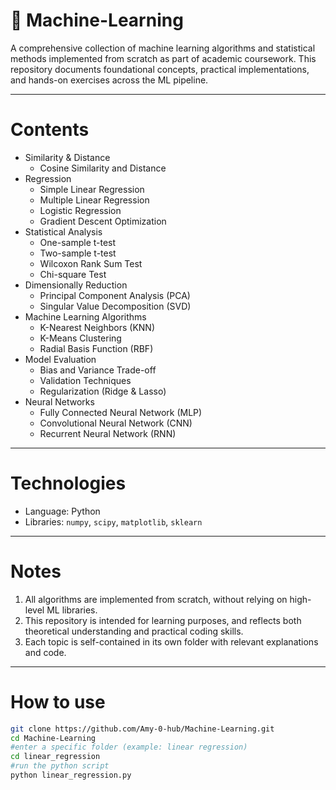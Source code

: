 # 🧠 Machine-Learning

A comprehensive collection of machine learning algorithms and statistical methods implemented from scratch as part of academic coursework. This repository documents foundational concepts, practical implementations, and hands-on exercises across the ML pipeline.

---

# Contents
- Similarity & Distance
  - Cosine Similarity and Distance
- Regression
  - Simple Linear Regression
  - Multiple Linear Regression
  - Logistic Regression
  - Gradient Descent Optimization
- Statistical Analysis
  - One-sample t-test
  - Two-sample t-test
  - Wilcoxon Rank Sum Test
  - Chi-square Test
- Dimensionally Reduction
  - Principal Component Analysis (PCA)
  - Singular Value Decomposition (SVD)
- Machine Learning Algorithms
  - K-Nearest Neighbors (KNN)
  - K-Means Clustering
  - Radial Basis Function (RBF)
- Model Evaluation
  - Bias and Variance Trade-off
  - Validation Techniques
  - Regularization (Ridge & Lasso)
- Neural Networks
  - Fully Connected Neural Network (MLP)
  - Convolutional Neural Network (CNN)
  - Recurrent Neural Network (RNN)

---

# Technologies
- Language: Python
- Libraries: `numpy`, `scipy`, `matplotlib`, `sklearn`

---

# Notes
1. All algorithms are implemented from scratch, without relying on high-level ML libraries.
2. This repository is intended for learning purposes, and reflects both theoretical understanding and practical coding skills.
3. Each topic is self-contained in its own folder with relevant explanations and code.

---

# How to use

```bash
git clone https://github.com/Amy-0-hub/Machine-Learning.git
cd Machine-Learning
#enter a specific folder (example: linear regression)
cd linear_regression
#run the python script
python linear_regression.py